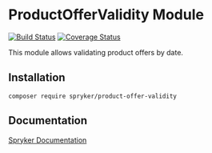 # ProductOfferValidity Module
[![Build Status](https://travis-ci.org/spryker/product-offer-validity.svg)](https://travis-ci.org/spryker/product-offer-validity)
[![Coverage Status](https://coveralls.io/repos/github/spryker/product-offer-validity/badge.svg)](https://coveralls.io/github/spryker/product-offer-validity)

This module allows validating product offers by date.

## Installation

```
composer require spryker/product-offer-validity
```

## Documentation

[Spryker Documentation](https://academy.spryker.com/developing_with_spryker/module_guide/modules.html)
